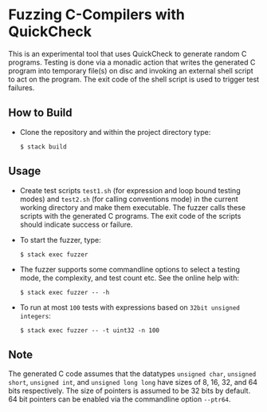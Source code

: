 # Fuzzing C-Compilers with QuickCheck

This is an experimental tool that uses QuickCheck to generate random C programs. Testing is done via a monadic action that writes the generated C program into temporary file(s) on disc and invoking an external shell script to act on the program. The exit code of the shell script is used to trigger test failures.


## How to Build

- Clone the repository and within the project directory type:

      $ stack build

## Usage

- Create test scripts `test1.sh` (for expression and loop bound testing modes) and `test2.sh` (for calling conventions mode) in the current working directory and make them executable. The fuzzer calls these scripts with the generated C programs. The exit code of the scripts should indicate success or failure.

- To start the fuzzer, type:

      $ stack exec fuzzer

- The fuzzer supports some commandline options to select a testing mode, the complexity, and test count etc. See the online help with:

      $ stack exec fuzzer -- -h

- To run at most `100` tests with expressions based on `32bit unsigned integers`:

      $ stack exec fuzzer -- -t uint32 -n 100


## Note

The generated C code assumes that the datatypes `unsigned char`, `unsigned short`, `unsigned int`, and `unsigned long long` have sizes of 8, 16, 32, and 64 bits respectively. The size of pointers is assumed to be 32 bits by default. 64 bit pointers can be enabled via the commandline option `--ptr64`.
